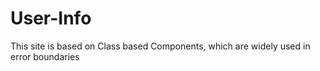 # User-Info
This site is based on Class based Components, which are widely used in error boundaries
